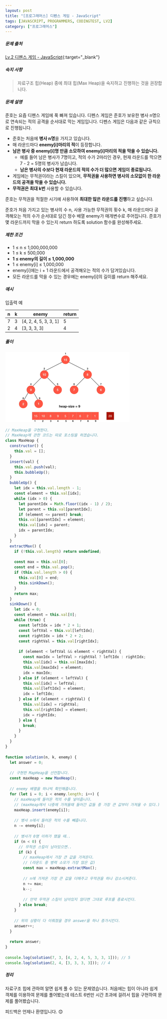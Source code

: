 ```yaml
---
layout: post
title: "[프로그래머스] 디펜스 게임 - JavaScript"
tags: [JAVASCRIPT, PROGRAMMERS, CODINGTEST, LV2]
category: ["프로그래머스"]
---
```


##### 문제 출처

[Lv.2 디펜스 게임 - JavaScript](https://school.programmers.co.kr/learn/courses/30/lessons/142085?language=javascript){:target="\_blank"}

##### 숙지 사항

> 자료구조 힙(Heap) 중에 최대 힙(Max Heap)을 숙지하고 진행하는 것을 권장합니다.

##### 문제 설명

준호는 요즘 디펜스 게임에 푹 빠져 있습니다. 디펜스 게임은 준호가 보유한 병사 n명으로 연속되는 적의 공격을 순서대로 막는 게임입니다. 디펜스 게임은 다음과 같은 규칙으로 진행됩니다.

- 준호는 처음에 **병사 n명**을 가지고 있습니다.
- 매 라운드마다 **enemy[i]마리의 적**이 등장합니다.
- **남은 병사 중 enemy[i]명 만큼 소모하여 enemy[i]마리의 적을 막을 수 있습니다.**
  - 예를 들어 남은 병사가 7명이고, 적의 수가 2마리인 경우, 현재 라운드를 막으면 7 - 2 = 5명의 병사가 남습니다.
  - **남은 병사의 수보다 현재 라운드의 적의 수가 더 많으면 게임이 종료됩니다.**
- 게임에는 무적권이라는 스킬이 있으며, **무적권을 사용하면 병사의 소모없이 한 라운드의 공격을 막을 수 있습니다.**
- **무적권은 최대 k번** 사용할 수 있습니다.

준호는 무적권을 적절한 시기에 사용하여 **최대한 많은 라운드를 진행**하고 싶습니다.

준호가 처음 가지고 있는 병사의 수 n, 사용 가능한 무적권의 횟수 k, 매 라운드마다 공격해오는 적의 수가 순서대로 담긴 정수 배열 enemy가 매개변수로 주어집니다. 준호가 몇 라운드까지 막을 수 있는지 return 하도록 solution 함수를 완성해주세요.

##### 제한 조건

- 1 ≤ n ≤ 1,000,000,000
- 1 ≤ k ≤ 500,000
- **1 ≤ enemy의 길이 ≤ 1,000,000**
- 1 ≤ enemy[i] ≤ 1,000,000
- enemy[i]에는 i + 1 라운드에서 공격해오는 적의 수가 담겨있습니다.
- 모든 라운드를 막을 수 있는 경우에는 enemy[i]의 길이를 return 해주세요.

##### 예시

입출력 예

| n   | k   | enemy                 | return |
| --- | --- | --------------------- | ------ |
| 7   | 3   | [4, 2, 4, 5, 3, 3, 1] | 5      |
| 2   | 4   | [3, 3, 3, 3]          | 4      |

##### 풀이

![heapsort](../../assets/img/heapsort.gif "출처 https://www.codesdope.com/course/algorithms-heapsort/")

```javascript
// MaxHeap을 구현한다.
// MaxHeap에 관한 코드는 따로 포스팅을 하겠습니다.
class MaxHeap {
  constructor() {
    this.val = [];
  }
  insert(val) {
    this.val.push(val);
    this.bubbleUp();
  }
  bubbleUp() {
    let idx = this.val.length - 1;
    const element = this.val[idx];
    while (idx > 0) {
      let parentIdx = Math.floor((idx - 1) / 2);
      let parent = this.val[parentIdx];
      if (element <= parent) break;
      this.val[parentIdx] = element;
      this.val[idx] = parent;
      idx = parentIdx;
    }
  }
  extractMax() {
    if (!this.val.length) return undefined;

    const max = this.val[0];
    const end = this.val.pop();
    if (this.val.length > 0) {
      this.val[0] = end;
      this.sinkDown();
    }
    return max;
  }
  sinkDown() {
    let idx = 0;
    const element = this.val[0];
    while (true) {
      const leftIdx = idx * 2 + 1;
      const leftVal = this.val[leftIdx];
      const rightIdx = idx * 2 + 2;
      const rightVal = this.val[rightIdx];

      if (element < leftVal && element < rightVal) {
        const maxIdx = leftVal > rightVal ? leftIdx : rightIdx;
        this.val[idx] = this.val[maxIdx];
        this.val[maxIdx] = element;
        idx = maxIdx;
      } else if (element < leftVal) {
        this.val[idx] = leftVal;
        this.val[leftIdx] = element;
        idx = leftIdx;
      } else if (element < rightVal) {
        this.val[idx] = rightVal;
        this.val[rightIdx] = element;
        idx = rightIdx;
      } else {
        break;
      }
    }
  }
}

function solution(n, k, enemy) {
  let answer = 0;

  // 구현한 MapHeap을 선언합니다.
  const maxHeap = new MaxHeap();

  // enemy 배열을 하나씩 확인해줍니다.
  for (let i = 0; i < enemy.length; i++) {
    // maxHeap에 들어온 적의 수를 넣어줍니다.
    // (maxHeap에서 나중에 가져올때 들어간 값들 중 가장 큰 값부터 가져올 수 있다.)
    maxHeap.insert(enemy[i]);

    // 병사 n에서 들어온 적의 수를 빼줍니다.
    n -= enemy[i];

    // 병사가 0명 이하가 됐을 때..
    if (n < 0) {
      // 무적권 스킬이 남아있으면..
      if (k) {
        // maxHeap에서 가장 큰 값을 가져온다.
        // (라운드 중 병력 소모가 가장 많은 값)
        const max = maxHeap.extractMax();

        // n에 가져온 가장 큰 값을 더해주고 무적권을 하나 감소시켜준다.
        n += max;
        k--;

        // 만약 무적권 스킬이 남아있지 않다면 그대로 루프를 종료시킨다.
      } else break;
    }

    // 위의 상황이 다 이뤄졌을 경우 answer을 하나 증가시킨다.
    answer++;
  }

  return answer;
}

console.log(solution(7, 3, [4, 2, 4, 5, 3, 3, 1])); // 5
console.log(solution(2, 4, [3, 3, 3, 3])); // 4
```

##### 정리

자료구조 힙에 관하여 알면 쉽게 풀 수 있는 문제였습니다. 처음에는 힙이 아니라 쉽게 객체를 이용하여 문제를 풀어봤는데 테스트 6번만 시간 초과에 걸려서 힙을 구현하여 문제를 풀어봤습니다.<br/>

피드백은 언제나 환영입니다. 😊
